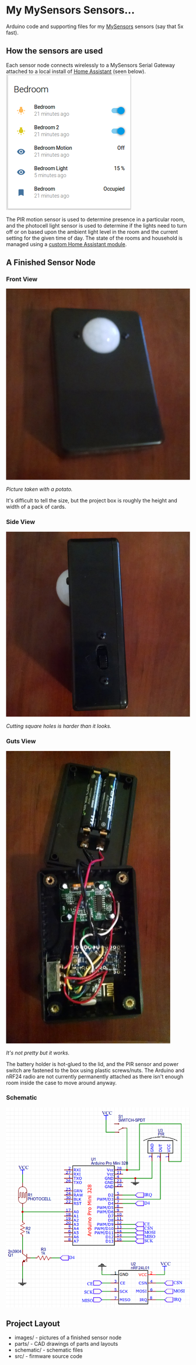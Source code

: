 # My MySensors Sensors...
Arduino code and supporting files for my [MySensors](http://mysensors.org) sensors (say that 5x fast).

## How the sensors are used

Each sensor node connects wirelessly to a MySensors Serial Gateway attached to a local install of [Home Assistant](https://home-assistant.io) (seen below).  
![Home Assistant](images/home-assistant.png?raw=true)

The PIR motion sensor is used to determine presence in a particular room, and the photocell light sensor is used to determine if the lights need to turn off or on based upon the ambient light level in the room and the current setting for the given time of day.  The state of the rooms and household is managed using a [custom Home Assistant module](https://github.com/andythigpen/hass-config/blob/master/custom_components/myhome.py).

## A Finished Sensor Node

### Front View
![Sensor Front](images/sensor_front.jpg?raw=true)

_Picture taken with a potato._

It's difficult to tell the size, but the project box is roughly the height and width of a pack of cards.

### Side View
![Sensor Side](images/sensor_side.jpg?raw=true)

_Cutting square holes is harder than it looks._

### Guts View
![Sensor Guts](images/sensor_guts.jpg?raw=true)

_It's not pretty but it works._

The battery holder is hot-glued to the lid, and the PIR sensor and power switch are fastened to the box using plastic screws/nuts.  The Arduino and nRF24 radio are not currently permanently attached as there isn't enough room inside the case to move around anyway.

### Schematic
![Sensor Guts](schematic/schematic.png?raw=true)

## Project Layout
* images/ - pictures of a finished sensor node
* parts/ - CAD drawings of parts and layouts
* schematic/ - schematic files
* src/ - firmware source code
